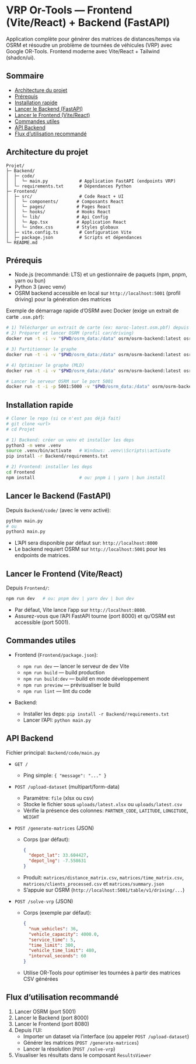 # VRP Or-Tools — Frontend (Vite/React) + Backend (FastAPI)

Application complète pour générer des matrices de distances/temps via OSRM et résoudre un problème de tournées de véhicules (VRP) avec Google OR-Tools. Frontend moderne avec Vite/React + Tailwind (shadcn/ui).


## Sommaire
- [Architecture du projet](#architecture-du-projet)
- [Prérequis](#prérequis)
- [Installation rapide](#installation-rapide)
- [Lancer le Backend (FastAPI)](#lancer-le-backend-fastapi)
- [Lancer le Frontend (Vite/React)](#lancer-le-frontend-vitereact)
- [Commandes utiles](#commandes-utiles)
- [API Backend](#api-backend)
- [Flux d’utilisation recommandé](#flux-dutilisation-recommandé)


## Architecture du projet
```
Projet/
├─ Backend/
│  ├─ code/
│  │  └─ main.py            # Application FastAPI (endpoints VRP)
│  └─ requirements.txt      # Dépendances Python
├─ Frontend/
│  ├─ src/                  # Code React + UI
│  │  └─ components/       # Composants React
│  │  └─ pages/            # Pages React
│  │  └─ hooks/            # Hooks React
│  │  └─ lib/              # Api Config
│  │  └─ App.tsx           # Application React
│  │  └─ index.css         # Styles globaux
│  ├─ vite.config.ts        # Configuration Vite
│  ├─ package.json          # Scripts et dépendances
└─ README.md
```


## Prérequis
- Node.js (recommandé: LTS) et un gestionnaire de paquets (npm, pnpm, yarn ou bun)
- Python 3 (avec venv)
- OSRM backend accessible en local sur `http://localhost:5001` (profil driving) pour la génération des matrices

Exemple de démarrage rapide d’OSRM avec Docker (exige un extrait de carte `.osm.pbf`):
```bash
# 1) Télécharger un extrait de carte (ex: maroc-latest.osm.pbf) depuis Geofabrik
# 2) Préparer et lancer OSRM (profil car/driving)
docker run -t -i -v "$PWD/osrm_data:/data" osrm/osrm-backend:latest osrm-extract -p /opt/car.lua /data/morocco-latest.osm.pbf

# 3) Partitionner le graphe
docker run -t -i -v "$PWD/osrm_data:/data" osrm/osrm-backend:latest osrm-partition /data/morocco-latest.osrm

# 4) Optimiser le graphe (MLD)
docker run -t -i -v "$PWD/osrm_data:/data" osrm/osrm-backend:latest osrm-customize /data/morocco-latest.osrm

# Lancer le serveur OSRM sur le port 5001
docker run -t -i -p 5001:5000 -v "$PWD/osrm_data:/data" osrm/osrm-backend:latest osrm-routed --algorithm mld /data/morocco-latest.osrm
```


## Installation rapide
```bash
# Cloner le repo (si ce n'est pas déjà fait)
# git clone <url>
# cd Projet

# 1) Backend: créer un venv et installer les deps
python3 -m venv .venv
source .venv/bin/activate   # Windows: .venv\\Scripts\\activate
pip install -r Backend/requirements.txt

# 2) Frontend: installer les deps
cd Frontend
npm install                 # ou: pnpm i | yarn | bun install
```


## Lancer le Backend (FastAPI)
Depuis `Backend/code/` (avec le venv activé):
```bash
python main.py
# ou
python3 main.py
```
- L’API sera disponible par défaut sur: `http://localhost:8000`
- Le backend requiert OSRM sur `http://localhost:5001` pour les endpoints de matrices.


## Lancer le Frontend (Vite/React)
Depuis `Frontend/`:
```bash
npm run dev   # ou: pnpm dev | yarn dev | bun dev
```
- Par défaut, Vite lance l’app sur `http://localhost:8080`.
- Assurez-vous que l’API FastAPI tourne (port 8000) et qu’OSRM est accessible (port 5001).


## Commandes utiles
- Frontend (`Frontend/package.json`):
  - `npm run dev` — lancer le serveur de dev Vite
  - `npm run build` — build production
  - `npm run build:dev` — build en mode développement
  - `npm run preview` — prévisualiser le build
  - `npm run lint` — lint du code

- Backend:
  - Installer les deps: `pip install -r Backend/requirements.txt`
  - Lancer l’API: `python main.py`


## API Backend
Fichier principal: `Backend/code/main.py`

- `GET /`
  - Ping simple: `{ "message": "..." }`

- `POST /upload-dataset` (multipart/form-data)
  - Paramètre: `file` (xlsx ou csv)
  - Stocke le fichier sous `uploads/latest.xlsx` ou `uploads/latest.csv`
  - Vérifie la présence des colonnes: `PARTNER_CODE`, `LATITUDE`, `LONGITUDE`, `WEIGHT`

- `POST /generate-matrices` (JSON)
  - Corps (par défaut):
    ```json
    {
      "depot_lat": 33.604427,
      "depot_lng": -7.558631
    }
    ```
  - Produit: `matrices/distance_matrix.csv`, `matrices/time_matrix.csv`, `matrices/clients_processed.csv` et `matrices/summary.json`
  - S’appuie sur OSRM (`http://localhost:5001/table/v1/driving/...`)

- `POST /solve-vrp` (JSON)
  - Corps (exemple par défaut):
    ```json
    {
      "num_vehicles": 36,
      "vehicle_capacity": 4000.0,
      "service_time": 5,
      "time_limit": 300,
      "vehicle_time_limit": 480,
      "interval_seconds": 60
    }
    ```
  - Utilise OR-Tools pour optimiser les tournées à partir des matrices CSV générées


## Flux d’utilisation recommandé
1. Lancer OSRM (port 5001)
2. Lancer le Backend (port 8000)
3. Lancer le Frontend (port 8080)
4. Depuis l’UI:
   - Importer un dataset via l’interface (ou appeler `POST /upload-dataset`)
   - Générer les matrices (`POST /generate-matrices`)
   - Lancer la résolution (`POST /solve-vrp`)
5. Visualiser les résultats dans le composant `ResultsViewer`
